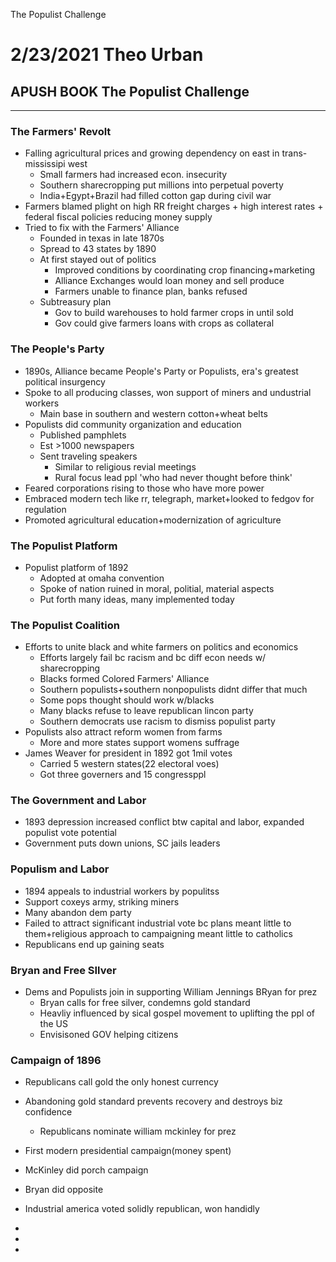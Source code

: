 The Populist Challenge

# 2/23/2021 Theo Urban
## APUSH BOOK The Populist Challenge
***
### The Farmers' Revolt
 - Falling agricultural prices and growing dependency on east in trans-mississipi west
	 - Small farmers had increased econ. insecurity
	 - Southern sharecropping put millions into perpetual poverty
	 - India+Egypt+Brazil had filled cotton gap during civil war
 - Farmers blamed plight on high RR freight charges + high interest rates + federal fiscal policies reducing money supply
 - Tried to fix with the Farmers' Alliance
	 - Founded in texas in late 1870s
	 - Spread to 43 states by 1890
	 - At first stayed out of politics
		 - Improved conditions by coordinating crop financing+marketing
		 - Alliance Exchanges would loan money and sell produce
		 - Farmers unable to finance plan, banks refused
	 - Subtreasury plan
		 - Gov to build warehouses to hold farmer crops in until sold
		 - Gov could give farmers loans with crops as collateral

### The People's Party
 - 1890s, Alliance became People's Party or Populists, era's greatest political insurgency
 - Spoke to all producing classes, won support of miners and undustrial workers
	 - Main base in southern and western cotton+wheat belts
 - Populists did community organization and education
	 - Published pamphlets
	 - Est >1000 newspapers
	 - Sent traveling speakers
		 - Similar to religious revial meetings
		 - Rural focus lead ppl 'who had never thought before think'
 - Feared corporations rising to those who have more power
 - Embraced modern tech like rr, telegraph, market+looked to fedgov for regulation
 - Promoted agricultural education+modernization of agriculture

### The Populist Platform
 - Populist platform of 1892 
	 - Adopted at omaha convention
	 - Spoke of nation ruined in moral, politial, material aspects
	 - Put forth many ideas, many implemented today

### The Populist Coalition
 - Efforts to unite black and white farmers on politics and economics
	 - Efforts largely fail bc racism and bc diff econ needs w/ sharecropping
	 - Blacks formed Colored Farmers' Alliance
	 - Southern populists+southern nonpopulists didnt differ that much
	 - Some pops thought should work w/blacks
	 - Many blacks refuse to leave republican lincon party
	 - Southern democrats use racism to dismiss populist party
 - Populists also attract reform women from farms
	 - More and more states support womens suffrage
 - James Weaver for president in 1892 got 1mil votes
	 - Carried 5 western states(22 electoral voes)
	 - Got three governers and 15 congressppl

### The Government and Labor
 - 1893 depression increased conflict btw capital and labor, expanded populist vote potential
 - Government puts down unions, SC jails leaders

### Populism and Labor
 - 1894 appeals to industrial workers by populitss
 - Support coxeys army, striking miners
 - Many abandon dem party
 - Failed to attract significant industrial vote bc plans meant little to them+religious approach to campaigning meant little to catholics
 - Republicans end up gaining seats

### Bryan and Free SIlver
 - Dems and Populists join in supporting William Jennings BRyan for prez
	 - Bryan calls for free silver, condemns gold standard
	 - Heavliy influenced by sical gospel movement to uplifting the ppl of the US
	 - Envisisoned GOV helping citizens

### Campaign of 1896
 - Republicans call gold the only honest currency
 - Abandoning gold standard prevents recovery and destroys biz confidence
	 - Republicans nominate william mckinley for prez
 - First modern presidential campaign(money spent)
 - McKinley did porch campaign
 - Bryan did opposite
 - Industrial america voted solidly republican, won handidly
 - 


 - 
 - 